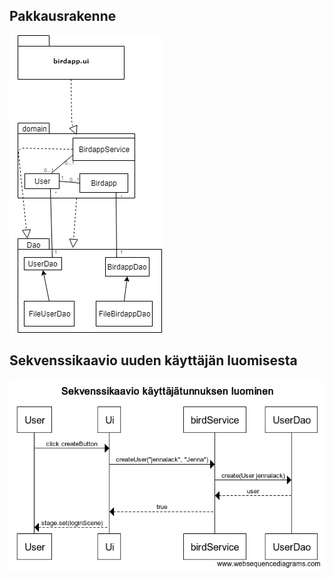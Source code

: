 ## Pakkausrakenne
![Pakkausrakenne](https://github.com/jennalack/ot-harjoitustyo/blob/master/lintuapp/dokumentaatio/Valmispakkaus.png)


## Sekvenssikaavio uuden käyttäjän luomisesta
![Sekvenssikaavio](https://github.com/jennalack/ot-harjoitustyo/blob/master/lintuapp/dokumentaatio/kuvat/Sekvenssikaavio.png)
